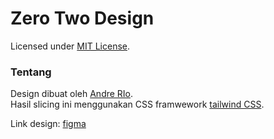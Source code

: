 Zero Two Design  
===============  
Licensed under [MIT License](https://mit-license.org/).
  
  
### Tentang   
Design dibuat oleh [Andre RIo](https://github.com/wibucode02).  
Hasil slicing ini menggunakan CSS framwework [tailwind CSS](https://tailwindcss.com).  
  
Link design: [figma](https://www.figma.com/file/prWfLvlEpoWwM2PLuHMSpu/Landing-page---Zero-Two-Hero?node-id=4%3A2j)
